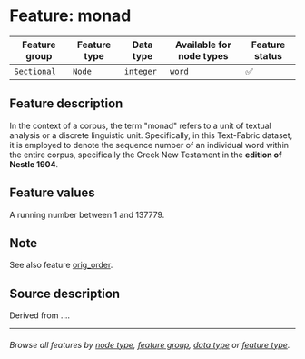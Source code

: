 # Feature: monad <a name="start"></a>

Feature group | Feature type | Data type | Available for node types | Feature status
---  | --- | --- | --- | ---
[`Sectional`](featuresbygroup.md#sectional-features) | [`Node`](featuresbyfeaturetype.md#node-features) | [`integer`](featuresbydatatype.md#integer-datatype) | [`word`](featuresbynodetype.md#word-nodes) | ✅

## Feature description

In the context of a corpus, the term "monad" refers to a unit of textual analysis or a discrete linguistic unit. Specifically, in this Text-Fabric dataset, it is employed to denote the sequence number of an individual word within the entire corpus, specifically the Greek New Testament in the **edition of Nestle 1904**.

## Feature values

A running number between 1 and 137779.

## Note

See also feature [orig_order](orig_order.md#start).

## Source description

Derived from .... 

---
###### *Browse all features by [node type](featuresbynodetype.md#start), [feature group](featuresbygroup.md#start), [data type](featuresbydatatype.md#start)  or [feature type](featuresbyfeaturetype.md#start).*
